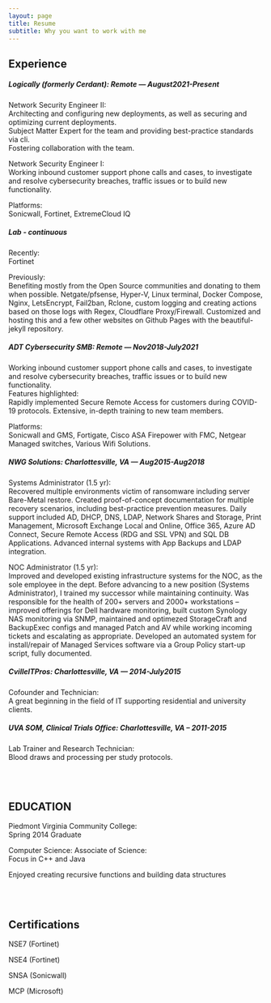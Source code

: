 ```yaml
---
layout: page
title: Resume
subtitle: Why you want to work with me
---
```


## Experience

##### Logically (formerly Cerdant): Remote — August2021-Present
Network Security Engineer II:  
Architecting and configuring new deployments, as well as securing and optimizing current deployments.  
Subject Matter Expert for the team and providing best-practice standards via cli.  
Fostering collaboration with the team.  

Network Security Engineer I:  
Working inbound customer support phone calls and cases, to investigate and resolve cybersecurity breaches, traffic issues or to build new functionality.

Platforms:  
Sonicwall, Fortinet, ExtremeCloud IQ

##### Lab - continuous
Recently:  
Fortinet

Previously:  
Benefiting mostly from the Open Source communities and donating to them when possible. Netgate/pfsense, Hyper-V, Linux terminal, Docker Compose, Nginx, LetsEncrypt, Fail2ban, Rclone, custom logging and creating actions based on those logs with Regex, Cloudflare Proxy/Firewall. Customized and hosting this and a few other websites on Github Pages with the beautiful-jekyll repository.

##### ADT Cybersecurity SMB: Remote — Nov2018-July2021

Working inbound customer support phone calls and cases, to investigate and resolve cybersecurity breaches, traffic issues or to build new functionality.  
Features highlighted:  
Rapidly implemented Secure Remote Access for customers during COVID-19 protocols. 
Extensive, in-depth training to new team members.

Platforms:  
Sonicwall and GMS, Fortigate, Cisco ASA Firepower with FMC, Netgear Managed switches, Various Wifi Solutions.

##### NWG Solutions: Charlottesville, VA — Aug2015-Aug2018

Systems Administrator (1.5 yr):  
Recovered multiple environments victim of ransomware including server Bare-Metal restore. Created proof-of-concept documentation for multiple recovery scenarios, including best-practice prevention measures. Daily support included AD, DHCP, DNS, LDAP, Network Shares and Storage, Print Management, Microsoft Exchange Local and Online, Office 365, Azure AD Connect, Secure Remote Access (RDG and SSL VPN) and SQL DB Applications. Advanced internal systems with App Backups and LDAP integration.

NOC Administrator (1.5 yr):  
Improved and developed existing infrastructure systems for the NOC, as the sole employee in the dept. Before advancing to a new position (Systems Administrator), I trained my successor while maintaining continuity. Was responsible for the health of 200+ servers and 2000+ workstations – improved offerings for Dell hardware monitoring, built custom Synology NAS monitoring via SNMP, maintained and optimezed StorageCraft and BackupExec configs and managed Patch and AV while working incoming tickets and escalating as appropriate. Developed an automated system for install/repair of Managed Services software via a Group Policy start-up script, fully documented.

##### CvilleITPros: Charlottesville, VA — 2014-July2015

Cofounder and Technician:  
A great beginning in the field of IT supporting residential and university clients.

##### UVA SOM, Clinical Trials Office: Charlottesville, VA – 2011-2015

Lab Trainer and Research Technician:  
Blood draws and processing per study protocols.

<br/><br/>

## EDUCATION

Piedmont Virginia Community College:  
Spring 2014 Graduate

Computer Science: Associate of Science:  
Focus in C++ and Java

Enjoyed creating recursive functions and building data structures

<br/><br/>

## Certifications
NSE7 (Fortinet)

NSE4 (Fortinet)

SNSA (Sonicwall)

MCP (Microsoft)
